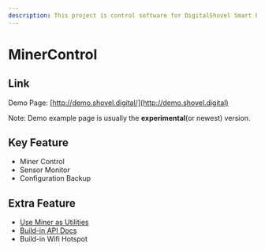 ```yaml
---
description: This project is control software for DigitalShovel Smart PDU.
---
```


# MinerControl

## Link

Demo Page: [http://demo.shovel.digital/](http://demo.shovel.digital)

Note: Demo example page is usually the **experimental**\(or newest\) version.

## Key Feature

* Miner Control
* Sensor Monitor
* Configuration Backup

## Extra Feature

* [Use Miner as Utilities](feature/#1-use-miner-as-utilities)
* [Build-in API Docs](feature/#2-build-in-api-docs)
* Build-in Wifi Hotspot







